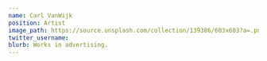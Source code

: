 ```yaml
---
name: Carl VanWijk
position: Artist
image_path: https://source.unsplash.com/collection/139386/603x603?a=.png
twitter_username:
blurb: Works in advertising.
---
```

